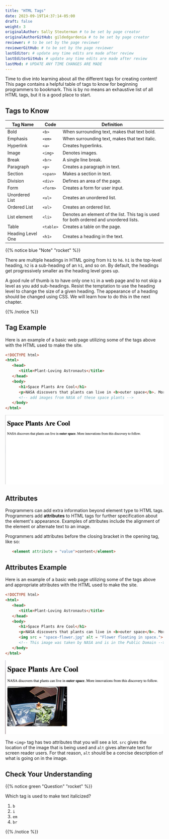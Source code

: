 ```yaml
---
title: "HTML Tags"
date: 2023-09-19T14:37:14-05:00
draft: false
weight: 3
originalAuthor: Sally Steuterman # to be set by page creator
originalAuthorGitHub: gildedgardenia # to be set by page creator
reviewer: # to be set by the page reviewer
reviewerGitHub: # to be set by the page reviewer
lastEditor: # update any time edits are made after review
lastEditorGitHub: # update any time edits are made after review
lastMod: # UPDATE ANY TIME CHANGES ARE MADE
---
```


Time to dive into learning about all the different tags for creating content!
This page contains a helpful table of tags to know for beginning programmers to
bookmark. This is by no means an exhaustive list of all HTML tags, but it is a
good place to start.

## Tags to Know

| Tag Name | Code | Definition |
|----------|------|------------|
| Bold | `<b>` | When surrounding text, makes that text bold. |
| Emphasis | `<em>` | When surrounding text, makes that text italic. |
| Hyperlink | `<a>` | Creates hyperlinks. |
| Image | `<img>` | Denotes images. |
| Break | `<br>` | A single line break. |
| Paragraph | `<p>` | Creates a paragraph in text. |
| Section | `<span>` | Makes a section in text. |
| Division | `<div>` | Defines an area of the page. |
| Form | `<form>` | Creates a form for user input. |
| Unordered List | `<ul>` | Creates an unordered list. |
| Ordered List | `<ol>` | Creates an ordered list. |
| List element | `<li>` | Denotes an element of the list. This tag is used for both ordered and unordered lists. |
| Table | `<table>` | Creates a table on the page. |
| Heading Level One | `<h1>` | Creates a heading in the text. |

{{% notice blue "Note" "rocket" %}}

   There are multiple headings in HTML going from `h1` to `h6`. `h1` is the top-level heading, `h2` is a sub-heading of an `h1`, and so on. By default, the headings get progressively smaller as the heading level goes up. 
   
   A good rule of thumb is to have only one `h1` in a web page and to not skip a level as you add sub-headings. Resist the temptation to use the heading level to change the size of a given heading. The appearance of a heading should be changed using CSS. We will learn how to do this in the next chapter. 

{{% /notice %}}

## Tag Example

Here is an example of a basic web page utilizing some of the tags above with
the HTML used to make the site.

```html {linenos=table}
<!DOCTYPE html>
<html>
   <head>
      <title>Plant-Loving Astronauts</title>
   </head>
   <body>
      <h1>Space Plants Are Cool</h1>
      <p>NASA discovers that plants can live in <b>outer space</b>. More innovations from this discovery to follow.</p>
      <!-- add images from NASA of these space plants -->
   </body>
</html>
```

![A web page with the heading, Space Plants Are Cool, and the paragraph about NASA's discovery of space plants](pictures/plant-loving-astronauts.png)

## Attributes

Programmers can add extra information beyond element type to HTML tags.
Programmers add **attributes** to HTML tags for further specification about the
element's appearance. Examples of attributes include the alignment of the
element or alternate text to an image.

Programmers add attributes before the closing bracket in the opening tag, like
so:

```html
   <element attribute = "value">content</element>
```

## Attributes Example

Here is an example of a basic web page utilizing some of the tags above and
appropriate attributes with the HTML used to make the site.

```html {linenos=table}
<!DOCTYPE html>
<html>
   <head>
      <title>Plant-Loving Astronauts</title>
   </head>
   <body>
      <h1>Space Plants Are Cool</h1>
      <p>NASA discovers that plants can live in <b>outer space</b>. More innovations from this discovery to follow.</p>
      <img src = "space-flower.jpg" alt = "Flower floating in space.">
      <!-- This image was taken by NASA and is in the Public Domain -->
   </body>
</html>
```

![A web page with the heading, Space Plants Are Cool, and the paragraph about NASA's discovery of space plants with an accompanying picture of a flower floating in space.](pictures/plant-loving-astronauts-2.png)

The `<img>` tag has two attributes that you will see a lot. `src` gives the
location of the image that is being used and `alt` gives alternate text for
screen reader users. For that reason, `alt` should be a concise description
of what is going on in the image.

## Check Your Understanding

{{% notice green "Question" "rocket" %}}

   Which tag is used to make text italicized?

   1. `b`
   1. `i`
   1. `em`
   1. `br`

{{% /notice %}}
